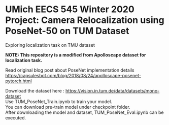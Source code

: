 # UMich EECS 545 Winter 2020 Project: Camera Relocalization using PoseNet-50 on TUM Dataset
Exploring localization task on TMU dataset

__NOTE: This repository is a modified from Apolloscape dataset for localization task.__

Read original blog post about PoseNet implementation details https://capsulesbot.com/blog/2018/08/24/apolloscape-posenet-pytorch.html

Download the dataset here : https://vision.in.tum.de/data/datasets/mono-dataset \
Use TUM_PoseNet_Train.ipynb to train your model.\
You can download pre-train model under checkpoint folder.\
After downloading the model and dataset, TUM_PoseNet_Eval.ipynb can be executed.

